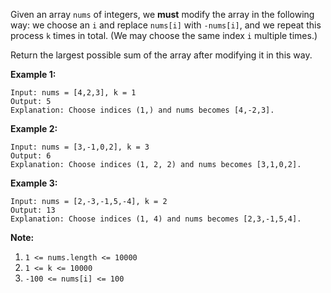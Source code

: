 Given an array `nums` of integers, we **must**  modify the array in the
following way: we choose an `i` and replace `nums[i]` with `-nums[i]`, and we
repeat this process `k` times in total.  (We may choose the same index `i`
multiple times.)

Return the largest possible sum of the array after modifying it in this way.



**Example 1:**

    
    
    Input: nums = [4,2,3], k = 1
    Output: 5
    Explanation: Choose indices (1,) and nums becomes [4,-2,3].
    

**Example 2:**

    
    
    Input: nums = [3,-1,0,2], k = 3
    Output: 6
    Explanation: Choose indices (1, 2, 2) and nums becomes [3,1,0,2].
    

**Example 3:**

    
    
    Input: nums = [2,-3,-1,5,-4], k = 2
    Output: 13
    Explanation: Choose indices (1, 4) and nums becomes [2,3,-1,5,4].
    



**Note:**

  1. `1 <= nums.length <= 10000`
  2. `1 <= k <= 10000`
  3. `-100 <= nums[i] <= 100`

